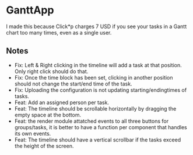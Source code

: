 # GanttApp

I made this because Click*p charges 7 USD if you see your tasks in a Gantt chart too many times, even as a single user.

## Notes
- Fix: Left & Right clicking in the timeline will add a task at that position. Only right click should do that.
- Fix: Once the time block has been set, clicking in another position should not change the start/end time of the task.
- Fix: Uploading the configuration is not updating starting/endingtimes of tasks.
- Feat: Add an assigned person per task.
- Feat: The timeline should be scrollable horizontally by dragging the empty space at the bottom.
- Feat: the render module attatched events to all three buttons for groups/tasks, it is better to have a function per component that handles its own events.
- Feat: The timeline should have a vertical scrollbar if the tasks exceed the height of the screen.

